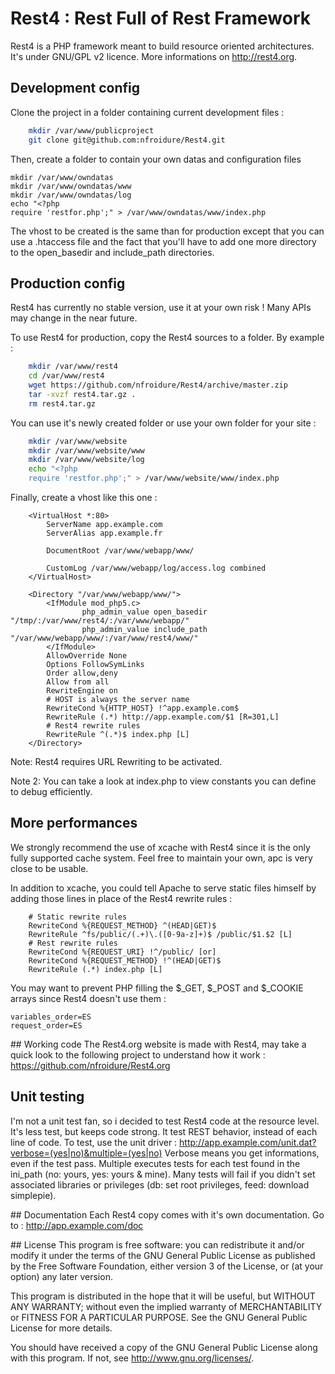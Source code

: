 # Rest4 : Rest Full of Rest Framework

Rest4 is a PHP framework meant to build resource oriented architectures.
It's under GNU/GPL v2 licence. More informations on http://rest4.org.

## Development config

Clone the project in a folder containing current development files :

```sh
    mkdir /var/www/publicproject
    git clone git@github.com:nfroidure/Rest4.git
```

Then, create a folder to contain your own datas and configuration files

    mkdir /var/www/owndatas
    mkdir /var/www/owndatas/www
    mkdir /var/www/owndatas/log
    echo "<?php
    require 'restfor.php';" > /var/www/owndatas/www/index.php

The vhost to be created is the same than for production except that you can
use a .htaccess file and the fact that you'll have to add one more directory
to the open_basedir and include_path directories.

## Production config

Rest4 has currently no stable version, use it at your own risk ! Many APIs
may change in the near future.

To use Rest4 for production, copy the Rest4 sources to a folder. By example :

```sh
    mkdir /var/www/rest4
    cd /var/www/rest4
    wget https://github.com/nfroidure/Rest4/archive/master.zip
    tar -xvzf rest4.tar.gz .
    rm rest4.tar.gz
```

You can use it's newly created folder or use your own folder for your site :

```sh
    mkdir /var/www/website
    mkdir /var/www/website/www
    mkdir /var/www/website/log
    echo "<?php
    require 'restfor.php';" > /var/www/website/www/index.php
```

Finally, create a vhost like this one :

```
	<VirtualHost *:80>
		ServerName app.example.com
		ServerAlias app.example.fr

		DocumentRoot /var/www/webapp/www/

		CustomLog /var/www/webapp/log/access.log combined
	</VirtualHost>

	<Directory "/var/www/webapp/www/">
		<IfModule mod_php5.c>
		        php_admin_value open_basedir "/tmp/:/var/www/rest4/:/var/www/webapp/"
		        php_admin_value include_path "/var/www/webapp/www/:/var/www/rest4/www/"
		</IfModule>
		AllowOverride None
		Options FollowSymLinks
		Order allow,deny
		Allow from all
		RewriteEngine on
		# HOST is always the server name
		RewriteCond %{HTTP_HOST} !^app.example.com$
		RewriteRule (.*) http://app.example.com/$1 [R=301,L]
		# Rest4 rewrite rules
		RewriteRule ^(.*)$ index.php [L]
	</Directory>
```

Note: Rest4 requires URL Rewriting to be activated.

Note 2: You can take a look at index.php to view constants you can
define to debug efficiently.

## More performances
We strongly recommend the use of xcache with Rest4 since it is the only
fully supported cache system. Feel free to maintain your own, apc is
very close to be usable.

In addition to xcache, you could tell Apache to serve static files himself
by adding those lines in place of the Rest4 rewrite rules :

```
	# Static rewrite rules
	RewriteCond %{REQUEST_METHOD} ^(HEAD|GET)$
	RewriteRule ^fs/public/(.+)\.([0-9a-z]+)$ /public/$1.$2 [L]
	# Rest rewrite rules
	RewriteCond %{REQUEST_URI} !^/public/ [or]
	RewriteCond %{REQUEST_METHOD} !^(HEAD|GET)$
	RewriteRule (.*) index.php [L]
```

You may want to prevent PHP filling the $_GET, $_POST and $_COOKIE arrays since
Rest4 doesn't use them :

```
variables_order=ES
request_order=ES
```

## Working code
The Rest4.org website is made with Rest4, may take a quick look to the following 
project to understand how it work : https://github.com/nfroidure/Rest4.org

## Unit testing
I'm not a unit test fan, so i decided to test Rest4 code at the resource level. It's less test,
but keeps code strong. It test REST behavior, instead of each line of code. To test, use the
unit driver :
http://app.example.com/unit.dat?verbose=(yes|no)&multiple=(yes|no)
Verbose means you get informations, even if the test pass. Multiple executes tests for each test
found in the ini_path (no: yours, yes: yours & mine).
Many tests will fail if you didn't set associated libraries or privileges (db: set root privileges, feed: download simplepie).

## Documentation
Each Rest4 copy comes with it's own documentation. Go to :
http://app.example.com/doc

## License
This program is free software: you can redistribute it and/or modify it under the terms of the GNU General Public License as published by the Free Software Foundation, either version 3 of the License, or (at your option) any later version.

This program is distributed in the hope that it will be useful, but WITHOUT ANY WARRANTY; without even the implied warranty of MERCHANTABILITY or FITNESS FOR A PARTICULAR PURPOSE.  See the GNU General Public License for more details.

You should have received a copy of the GNU General Public License along with this program.  If not, see <http://www.gnu.org/licenses/>.
